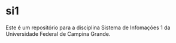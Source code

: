 si1
===
Este é um repositório para a disciplina Sistema de Infomações 1 da Universidade Federal de Campina Grande.
